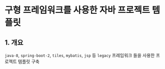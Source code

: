 # 구형 프레임워크를 사용한 자바 프로젝트 템플릿

## 1. 개요

`java-8`, `spring-boot-2`, `tiles`, `mybatis`, `jsp` 등 `legacy` 프레임워크 들을 사용한 프로젝트 템플릿 구축